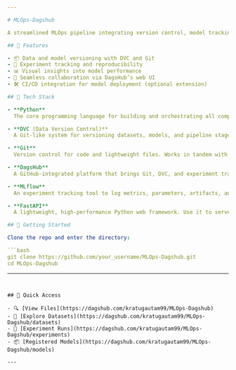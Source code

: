 ```yaml
---

# MLOps-Dagshub

A streamlined MLOps pipeline integrating version control, model tracking, and reproducibility using **DagsHub**. Ideal for collaborative machine learning workflows and efficient experiment tracking.

## 🚀 Features

- 📦 Data and model versioning with DVC and Git  
- 🧪 Experiment tracking and reproducibility  
- 📊 Visual insights into model performance  
- 🤝 Seamless collaboration via DagsHub’s web UI  
- 🛠️ CI/CD integration for model deployment (optional extension)  

## 🔧 Tech Stack

- **Python**  
  The core programming language for building and orchestrating all components of your ML workflow—data processing, training scripts, API endpoints, and glue code for tools like DVC and MLflow.

- **DVC (Data Version Control)**  
  A Git-like system for versioning datasets, models, and pipeline stages. It helps you reproduce experiments and collaborate without storing large files in the Git repo, and enables pipeline orchestration with `dvc.yaml`.

- **Git**  
  Version control for code and lightweight files. Works in tandem with DVC to manage the code+data+model ecosystem in sync, allowing branching, reverting, and change tracking.

- **DagsHub**  
  A GitHub-integrated platform that brings Git, DVC, and experiment tracking together. Provides a UI to visualize experiments, compare runs, and store datasets and models—think of it as a collaborative MLOps dashboard.

- **MLflow**  
  An experiment tracking tool to log metrics, parameters, artifacts, and models. Lets you compare runs, register models, and optionally serve them via its model registry.

- **FastAPI**  
  A lightweight, high-performance Python web framework. Use it to serve trained models through RESTful API endpoints for real-time or batch predictions.

## 🏃 Getting Started

Clone the repo and enter the directory:

```bash
git clone https://github.com/your_username/MLOps-Dagshub.git
cd MLOps-Dagshub
```

---
```


## 🔗 Quick Access

- 🔍 [View Files](https://dagshub.com/kratugautam99/MLOps-Dagshub)  
- 📂 [Explore Datasets](https://dagshub.com/kratugautam99/MLOps-Dagshub/datasets)  
- 🧪 [Experiment Runs](https://dagshub.com/kratugautam99/MLOps-Dagshub/experiments)  
- 📦 [Registered Models](https://dagshub.com/kratugautam99/MLOps-Dagshub/models)  

---
